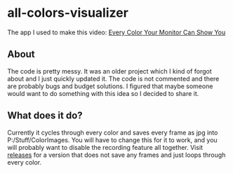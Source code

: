 # all-colors-visualizer
The app I used to make this video: [Every Color Your Monitor Can Show You](https://www.youtube.com/watch?v=U-Y3rbE7jec&amp;feature=youtu.be)

## About

The code is pretty messy. It was an older project which I kind of forgot about and I just quickly updated it. The code is not commented and there are probably bugs and budget solutions. I figured that maybe someone would want to do something with this idea so I decided to share it.


## What does it do?

Currently it cycles through every color and saves every frame as jpg into P:/Stuff/ColorImages. You will have to change this for it to work, and you will probably want to disable the recording feature all together. Visit [releases](https://github.com/porrasm/all-colors-visualizer/releases) for a version that does not save any frames and just loops through every color.
